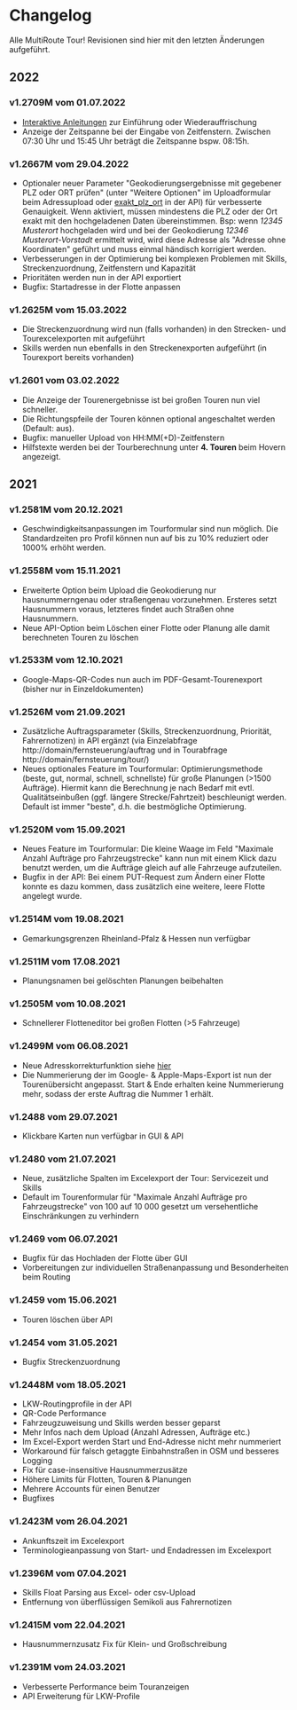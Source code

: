 # Changelog

Alle MultiRoute Tour! Revisionen sind hier mit den letzten Änderungen aufgeführt.

## 2022

### v1.2709M vom 01.07.2022
- [Interaktive Anleitungen](https://gbconsite.de/multiroute-tour-info-nr-02-2022/) zur Einführung oder Wiederauffrischung 
- Anzeige der Zeitspanne bei der Eingabe von Zeitfenstern. Zwischen 07:30 Uhr und 15:45 Uhr beträgt die Zeitspanne bspw. 08:15h.

### v1.2667M vom 29.04.2022
- Optionaler neuer Parameter "Geokodierungsergebnisse mit gegebener PLZ oder ORT prüfen" (unter "Weitere Optionen" im Uploadformular beim Adressupload oder [exakt_plz_ort](https://tour.multiroute.de/handbuch/routen/#adressen-hinzufugenupdaten) in der API) für verbesserte Genauigkeit. Wenn aktiviert, müssen mindestens die PLZ oder der Ort exakt mit den hochgeladenen Daten übereinstimmen. Bsp: wenn *12345 Musterort* hochgeladen wird und bei der Geokodierung *12346 Musterort-Vorstadt* ermittelt wird, wird diese Adresse als "Adresse ohne Koordinaten" geführt und muss einmal händisch korrigiert werden. 
- Verbesserungen in der Optimierung bei komplexen Problemen mit Skills, Streckenzuordnung, Zeitfenstern und Kapazität
- Prioritäten werden nun in der API exportiert
- Bugfix: Startadresse in der Flotte anpassen 

### v1.2625M vom 15.03.2022
- Die Streckenzuordnung wird nun (falls vorhanden) in den Strecken- und Tourexcelexporten mit aufgeführt
- Skills werden nun ebenfalls in den Streckenexporten aufgeführt (in Tourexport bereits vorhanden) 

### v1.2601 vom 03.02.2022
- Die Anzeige der Tourenergebnisse ist bei großen Touren nun viel schneller.
- Die Richtungspfeile der Touren können optional angeschaltet werden (Default: aus).
- Bugfix: manueller Upload von HH:MM(+D)-Zeitfenstern 
- Hilfstexte werden bei der Tourberechnung unter **4. Touren** beim Hovern angezeigt.

## 2021

### v1.2581M vom 20.12.2021
- Geschwindigkeitsanpassungen im Tourformular sind nun möglich. Die Standardzeiten pro Profil können nun auf bis zu 10% reduziert oder 1000% erhöht werden.

### v1.2558M vom 15.11.2021
- Erweiterte Option beim Upload die Geokodierung nur hausnummerngenau oder straßengenau vorzunehmen. Ersteres setzt Hausnummern voraus, letzteres findet auch Straßen ohne Hausnummern.
- Neue API-Option beim Löschen einer Flotte oder Planung alle damit berechneten Touren zu löschen 

### v1.2533M vom 12.10.2021
- Google-Maps-QR-Codes nun auch im PDF-Gesamt-Tourenexport (bisher nur in Einzeldokumenten)

### v1.2526M vom 21.09.2021
- Zusätzliche Auftragsparameter (Skills, Streckenzuordnung, Priorität, Fahrernotizen) in API ergänzt (via Einzelabfrage http://domain/fernsteuerung/auftrag und in Tourabfrage http://domain/fernsteuerung/tour/<tour-id>)
- Neues optionales Feature im Tourformular: Optimierungsmethode (beste, gut, normal, schnell, schnellste) für große Planungen (>1500 Aufträge). Hiermit kann die Berechnung je nach Bedarf mit evtl. Qualitätseinbußen (ggf. längere Strecke/Fahrtzeit) beschleunigt werden. Default ist immer "beste", d.h. die bestmögliche Optimierung.

### v1.2520M vom 15.09.2021
- Neues Feature im Tourformular: Die kleine Waage im Feld "Maximale Anzahl Aufträge pro Fahrzeugstrecke" kann nun mit einem Klick dazu benutzt werden, um die Aufträge gleich auf alle Fahrzeuge aufzuteilen.
- Bugfix in der API: Bei einem PUT-Request zum Ändern einer Flotte konnte es dazu kommen, dass zusätzlich eine weitere, leere Flotte angelegt wurde. 

### v1.2514M vom 19.08.2021
- Gemarkungsgrenzen Rheinland-Pfalz & Hessen nun verfügbar

### v1.2511M vom 17.08.2021
- Planungsnamen bei gelöschten Planungen beibehalten

### v1.2505M vom 10.08.2021
- Schnellerer Flotteneditor bei großen Flotten (>5 Fahrzeuge)

### v1.2499M vom 06.08.2021
- Neue Adresskorrekturfunktion siehe [hier](https://multiroute-tour.de/tipps/#adressen-korrigieren-mit-google-maps) 
- Die Nummerierung der im Google- & Apple-Maps-Export ist nun der Tourenübersicht angepasst. Start & Ende erhalten keine Nummerierung mehr, sodass der erste Auftrag die Nummer 1 erhält.

### v1.2488 vom 29.07.2021
- Klickbare Karten nun verfügbar in GUI & API 

### v1.2480 vom 21.07.2021
- Neue, zusätzliche Spalten im Excelexport der Tour: Servicezeit und Skills 
- Default im Tourenformular für "Maximale Anzahl Aufträge pro Fahrzeugstrecke" von 100 auf 10 000 gesetzt um versehentliche Einschränkungen zu verhindern

### v1.2469 vom 06.07.2021
- Bugfix für das Hochladen der Flotte über GUI 
- Vorbereitungen zur individuellen Straßenanpassung und Besonderheiten beim Routing

### v1.2459 vom 15.06.2021
- Touren löschen über API

### v1.2454 vom 31.05.2021
- Bugfix Streckenzuordnung

### v1.2448M vom 18.05.2021
- LKW-Routingprofile in der API
- QR-Code Performance
- Fahrzeugzuweisung und Skills werden besser geparst
- Mehr Infos nach dem Upload (Anzahl Adressen, Aufträge etc.)
- Im Excel-Export werden Start und End-Adresse nicht mehr nummeriert
- Workaround für falsch getaggte Einbahnstraßen in OSM und besseres Logging
- Fix für case-insensitive Hausnummerzusätze
- Höhere Limits für Flotten, Touren & Planungen
- Mehrere Accounts für einen Benutzer
- Bugfixes

### v1.2423M vom 26.04.2021
- Ankunftszeit im Excelexport
- Terminologieanpassung von Start- und Endadressen im Excelexport

### v1.2396M vom 07.04.2021
- Skills Float Parsing aus Excel- oder csv-Upload
- Entfernung von überflüssigen Semikoli aus Fahrernotizen

### v1.2415M vom 22.04.2021
- Hausnummernzusatz Fix für Klein- und Großschreibung

### v1.2391M vom 24.03.2021
- Verbesserte Performance beim Touranzeigen
- API Erweiterung für LKW-Profile
